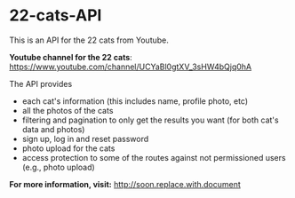 # 22-cats-API
This is an API for the 22 cats from Youtube.

**Youtube channel for the 22 cats**: https://www.youtube.com/channel/UCYaBl0gtXV_3sHW4bQjq0hA

The API provides
- each cat's information (this includes name, profile photo, etc)
- all the photos of the cats
- filtering and pagination to only get the results you want (for both cat's data and photos)
- sign up, log in and reset password
- photo upload for the cats 
- access protection to some of the routes against not permissioned users (e.g., photo upload)

**For more information, visit:**  http://soon.replace.with.document



